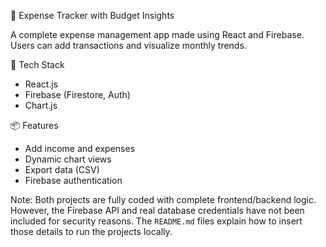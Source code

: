  💸 Expense Tracker with Budget Insights

A complete expense management app made using React and Firebase. Users can add transactions and visualize monthly trends.

 🚀 Tech Stack
- React.js
- Firebase (Firestore, Auth)
- Chart.js

 📦 Features
- Add income and expenses
- Dynamic chart views
- Export data (CSV)
- Firebase authentication

 
Note:
Both projects are fully coded with complete frontend/backend logic. However, the Firebase API and real database credentials have not been included for security reasons. The `README.md` files explain how to insert those details to run the projects locally.



